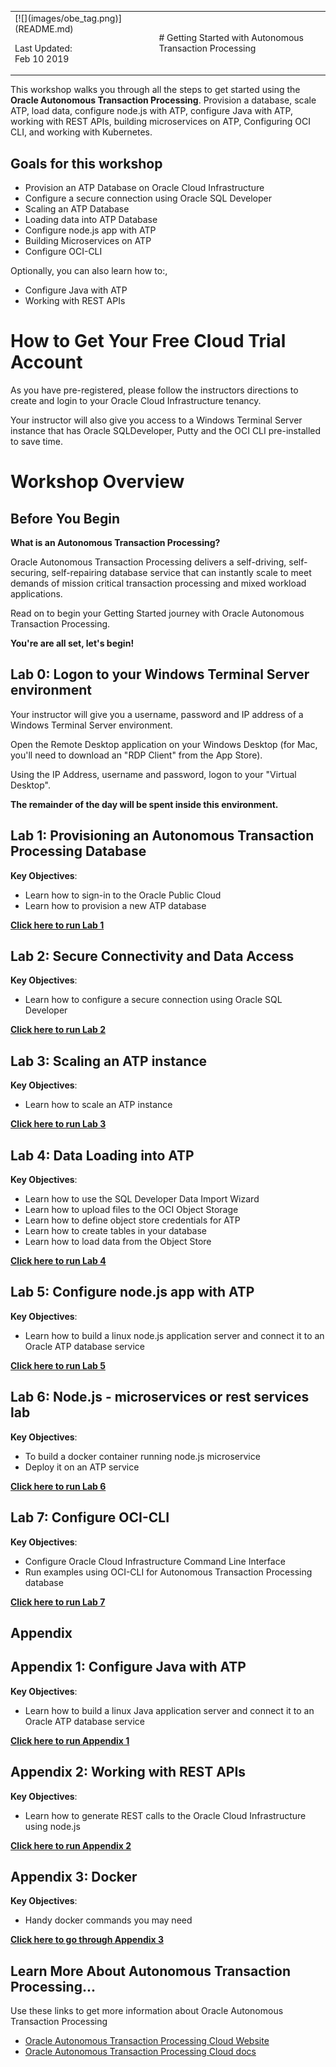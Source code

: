 <table class="tbl-heading"><tr><td class="td-logo">[![](images/obe_tag.png)](README.md)

Last Updated:<br>Feb 10 2019
</td>
<td class="td-banner">
# Getting Started with Autonomous Transaction Processing                                    
</td></tr><table>


This workshop walks you through all the steps to get started using the **Oracle Autonomous Transaction Processing**. Provision a database, scale ATP, load data, configure node.js with ATP, configure Java with ATP, working with REST APIs, building microservices on ATP, Configuring OCI CLI, and working with Kubernetes.

## Goals for this workshop

- Provision an ATP Database on Oracle Cloud Infrastructure
- Configure a secure connection using Oracle SQL Developer
- Scaling an ATP Database
- Loading data into ATP Database
- Configure node.js app with ATP
- Building Microservices on ATP
- Configure OCI-CLI

Optionally, you can also learn how to:, 
- Configure Java with ATP
- Working with REST APIs


# How to Get Your Free Cloud Trial Account

As you have pre-registered, please follow the instructors directions to create and login to your Oracle Cloud Infrastructure tenancy.

Your instructor will also give you access to a Windows Terminal Server instance that has Oracle SQLDeveloper, Putty and the OCI CLI pre-installed to save time.

# Workshop Overview

## Before You Begin
**What is an Autonomous Transaction Processing?**

Oracle Autonomous Transaction Processing delivers a self-driving, self-securing, self-repairing database service that can instantly scale to meet demands of mission critical transaction processing and mixed workload applications.  

Read on to begin your Getting Started journey with Oracle Autonomous Transaction Processing.

**You're are all set, let's begin!**

## Lab 0: Logon to your Windows Terminal Server environment

Your instructor will give you a username, password and IP address of a Windows Terminal Server environment.

Open the Remote Desktop application on your Windows Desktop (for Mac, you'll need to download an "RDP Client" from the App Store).

Using the IP Address, username and password, logon to your "Virtual Desktop".

**The remainder of the day will be spent inside this environment.**

## Lab 1: Provisioning an Autonomous Transaction Processing Database

**Key Objectives**:

- Learn how to sign-in to the Oracle Public Cloud
- Learn how to provision a new ATP database

**[Click here to run Lab 1](LabGuide100ProvisionAnATPDatabase.md)**


## Lab 2: Secure Connectivity and Data Access

**Key Objectives**:

- Learn how to configure a secure connection using Oracle SQL Developer

**[Click here to run Lab 2](LabGuide200SecureConnectivityAndDataAccess.md)**


## Lab 3: Scaling an ATP instance

**Key Objectives**:

- Learn how to scale an ATP instance

**[Click here to run Lab 3](LabGuide300ScaleAnATP.md)**


## Lab 4: Data Loading into ATP

**Key Objectives**:

- Learn how to use the SQL Developer Data Import Wizard
- Learn how to upload files to the OCI Object Storage
- Learn how to define object store credentials for ATP
- Learn how to create tables in your database
- Learn how to load data from the Object Store

**[Click here to run Lab 4](LabGuide400DataLoadingIntoATP.md)**

## Lab 5: Configure node.js app with ATP

**Key Objectives**:

- Learn how to build a linux node.js application server and connect it to an Oracle ATP database service

**[Click here to run Lab 5](LabGuide500Configurenode.jsAppWithATP.md)**

## Lab 6: Node.js - microservices or rest services lab

**Key Objectives**:

- To build a docker container running node.js microservice
- Deploy it on an ATP service

**[Click here to run Lab 6](LabGuide800BuildingMicroservicesOnATP.md)**


## Lab 7: Configure OCI-CLI

**Key Objectives**:

- Configure Oracle Cloud Infrastructure Command Line Interface
- Run examples using OCI-CLI for Autonomous Transaction Processing database

**[Click here to run Lab 7](LabGuide900ConfigureOCI-CLI.md)**


## Appendix

## Appendix 1: Configure Java with ATP

**Key Objectives**:

- Learn how to build a linux Java application server and connect it to an Oracle ATP database service

**[Click here to run Appendix 1](LabGuide600ConfigureJavaAppWithATP.md)**

## Appendix 2: Working with REST APIs

**Key Objectives**:

- Learn how to generate REST calls to the Oracle Cloud Infrastructure using node.js

**[Click here to run Appendix 2](LabGuide700WorkingWithRESTAPIs.md)**

## Appendix 3: Docker

**Key Objectives**:

- Handy docker commands you may need

**[Click here to go through Appendix 3](Appendix.md)**

## Learn More About Autonomous Transaction Processing...

Use these links to get more information about Oracle Autonomous Transaction Processing

- [Oracle Autonomous Transaction Processing Cloud Website](https://www.oracle.com/database/autonomous-transaction-processing.html)
- [Oracle Autonomous Transaction Processing Cloud docs](https://docs.oracle.com/en/cloud/paas/atp-cloud/index.html)

